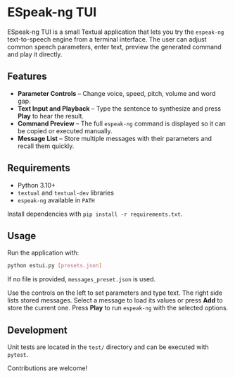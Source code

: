 # ESpeak-ng TUI

ESpeak-ng TUI is a small Textual application that lets you try the `espeak-ng` text-to-speech engine from a terminal interface. The user can adjust common speech parameters, enter text, preview the generated command and play it directly.

## Features
- **Parameter Controls** – Change voice, speed, pitch, volume and word gap.
- **Text Input and Playback** – Type the sentence to synthesize and press **Play** to hear the result.
- **Command Preview** – The full `espeak-ng` command is displayed so it can be copied or executed manually.
- **Message List** – Store multiple messages with their parameters and recall them quickly.

## Requirements
- Python 3.10+
- `textual` and `textual-dev` libraries
- `espeak-ng` available in `PATH`

Install dependencies with `pip install -r requirements.txt`.

## Usage
Run the application with:

```bash
python estui.py [presets.json]
```

If no file is provided, `messages_preset.json` is used.

Use the controls on the left to set parameters and type text. The right side lists stored messages. Select a message to load its values or press **Add** to store the current one. Press **Play** to run `espeak-ng` with the selected options.

## Development
Unit tests are located in the `test/` directory and can be executed with `pytest`.

Contributions are welcome!

